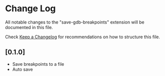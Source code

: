# Change Log

All notable changes to the "save-gdb-breakpoints" extension will be documented in this file.

Check [Keep a Changelog](http://keepachangelog.com/) for recommendations on how to structure this file.

## [0.1.0]

- Save breakpoints to a file
- Auto save